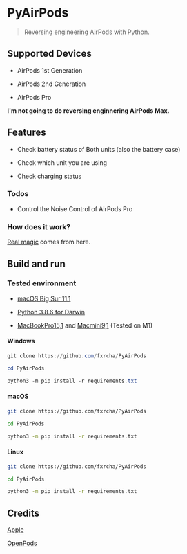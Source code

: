 # PyAirPods
> Reversing engineering AirPods with Python.

## Supported Devices

* AirPods 1st Generation

* AirPods 2nd Generation

* AirPods Pro

**I'm not going to do reversing enginnering AirPods Max.**

## Features

- Check battery status of Both units (also the battery case)

- Check which unit you are using

- Check charging status

### Todos

- Control the Noise Control of AirPods Pro

### How does it work?

[Real magic](https://github.com/adolfintel/OpenPods/blob/master/OpenPods/app/src/main/java/com/dosse/airpods/PodsService.java) comes from here.

## Build and run

### Tested environment

* [macOS Big Sur 11.1](https://www.apple.com/macos/big-sur/)

* [Python 3.8.6 for Darwin](https://www.python.org/downloads/release/python-386/)

* [MacBookPro15,1](https://support.apple.com/kb/SP776) and [Macmini9,1](https://www.apple.com/mac-mini/) (Tested on M1)

#### Windows

```powershell
git clone https://github.com/fxrcha/PyAirPods

cd PyAirPods

python3 -m pip install -r requirements.txt
```

#### macOS

```zsh
git clone https://github.com/fxrcha/PyAirPods

cd PyAirPods

python3 -m pip install -r requirements.txt
```

#### Linux

```bash
git clone https://github.com/fxrcha/PyAirPods

cd PyAirPods

python3 -m pip install -r requirements.txt
```

## Credits

[Apple](https://apple.com)

[OpenPods](https://github.com/adolfintel/OpenPods)
